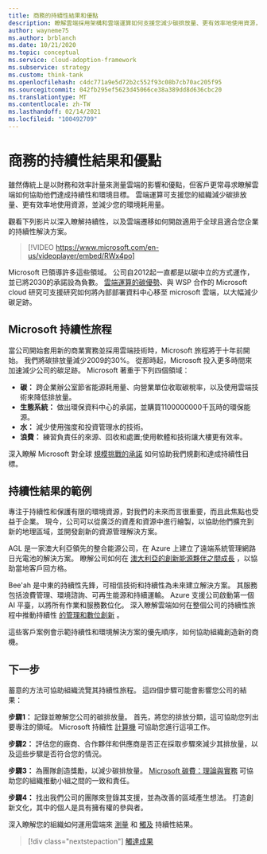 ```yaml
---
title: 商務的持續性結果和優點
description: 瞭解雲端採用架構和雲端運算如何支援您減少碳排放量、更有效率地使用資源，並減少您的環境使用量。
author: wayneme75
ms.author: brblanch
ms.date: 10/21/2020
ms.topic: conceptual
ms.service: cloud-adoption-framework
ms.subservice: strategy
ms.custom: think-tank
ms.openlocfilehash: c4dc771a9e5d72b2c552f93c08b7cb70ac205f95
ms.sourcegitcommit: 042fb295ef5623d45066ce38a389dd8d636cbc20
ms.translationtype: MT
ms.contentlocale: zh-TW
ms.lasthandoff: 02/14/2021
ms.locfileid: "100492709"
---
```

<!-- docutune:casing AGL WSP -->
<!-- cSpell:ignore AGL Bee'ah WSP -->

# <a name="sustainability-outcomes-and-benefits-for-business"></a>商務的持續性結果和優點

雖然傳統上是以財務和效率計量來測量雲端的影響和優點，但客戶更常尋求瞭解雲端如何協助他們達成持續性和環境目標。 雲端運算可支援您的組織減少碳排放量、更有效率地使用資源，並減少您的環境耗用量。

觀看下列影片以深入瞭解持續性，以及雲端遷移如何開啟適用于全球且適合您企業的持續性解決方案。

> [!VIDEO https://www.microsoft.com/en-us/videoplayer/embed/RWx4po]

Microsoft 已領導許多這些領域。 公司自2012起一直都是以碳中立的方式運作，並已將2030的承諾設為負數。 [雲端運算的碳優勢](https://download.microsoft.com/download/7/3/9/739BC4AD-A855-436E-961D-9C95EB51DAF9/Microsoft_Cloud_Carbon_Study_2018.pdf)、與 WSP 合作的 Microsoft cloud 研究可支援研究如何將內部部署資料中心移至 microsoft 雲端，以大幅減少碳足跡。

## <a name="the-microsoft-sustainability-journey"></a>Microsoft 持續性旅程

當公司開始套用新的商業實務並採用雲端技術時，Microsoft 旅程將于十年前開始。 我們將碳排放量減少2009的30%。 從那時起，Microsoft 投入更多時間來加速減少公司的碳足跡。 Microsoft 著重于下列四個領域：

- **碳：** 跨企業辦公室節省能源耗用量、向營業單位收取碳稅率，以及使用雲端技術來降低排放量。
- **生態系統：** 做出環保資料中心的承諾，並購買1100000000千瓦時的環保能源。
- **水：** 減少使用強度和投資管理水的技術。
- **浪費：** 練習負責任的來源、回收和處置;使用軟體和技術讓大樓更有效率。

深入瞭解 Microsoft 對全球 [規模挑戰的承諾](https://www.microsoft.com/sustainability/approach) 如何協助我們規劃和達成持續性目標。

## <a name="examples-of-sustainability-outcomes"></a>持續性結果的範例

專注于持續性和保護有限的環境資源，對我們的未來而言很重要，而且此焦點也受益于企業。 現今，公司可以從廣泛的資產和資源中進行繪製，以協助他們擴充到新的地理區域，並開發創新的資源管理解決方案。

AGL 是一家澳大利亞領先的整合能源公司，在 Azure 上建立了遠端系統管理網路日光電池的解決方案。 瞭解公司如何在 [澳大利亞的創新能源夥伴之間成長](https://customers.microsoft.com/doclink/847171-agl-energy-azure-en-australia) ，以協助當地客戶回方格。

Bee'ah 是中東的持續性先鋒，可相信技術和持續性為未來建立解決方案。 其服務包括浪費管理、環境諮詢、可再生能源和持續運輸。 Azure 支援公司啟動第一個 AI 平臺，以將所有作業和服務數位化。 深入瞭解雲端如何在整個公司的持續性旅程中推動持續性 [的管理和數位創新](https://customers.microsoft.com/doclink/739894-beeah-sharjah-environment-professional-services-azure-united-arab-emirates) 。

這些客戶案例會示範持續性和環境解決方案的優先順序，如何協助組織創造新的商機。

## <a name="next-steps"></a>下一步

蓄意的方法可協助組織流覽其持續性旅程。 這四個步驟可能會影響您公司的結果：

**步驟1：** 記錄並瞭解您公司的碳排放量。 首先，將您的排放分類，這可協助您列出要專注的領域。 Microsoft 持續性 [計算機](https://www.microsoft.com/sustainability/sustainability-guide/sustainability-calculator) 可協助您進行這項工作。

**步驟2：** 評估您的廠商、合作夥伴和供應商是否正在採取步驟來減少其排放量，以及這些步驟是否符合您的情況。

**步驟3：** 為團隊創造獎勵，以減少碳排放量。 [Microsoft 碳費：理論與實務](https://download.microsoft.com/documents/en-us/csr/environment/microsoft_carbon_fee_guide.pdf) 可協助您的組織推動小組之間的一致和責任。

**步驟4：** 找出我們公司的團隊來登錄其支援，並為改善的區域產生想法。 打造創新文化，其中的個人是具有擁有權的參與者。

深入瞭解您的組織如何運用雲端來 [測量](./okr.md) 和 [觸及](./reach-outcomes.md) 持續性結果。

> [!div class="nextstepaction"]
> [觸達成果](./reach-outcomes.md)

